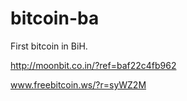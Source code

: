 bitcoin-ba
==========

First bitcoin in BiH.

http://moonbit.co.in/?ref=baf22c4fb962

www.freebitcoin.ws/?r=syWZ2M
